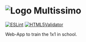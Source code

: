 # ![Logo](/src/favicon-32x32.png) Multissimo

[![ESLint](https://github.com/imolb/multissimo/actions/workflows/eslint.yml/badge.svg?branch=main)](https://github.com/imolb/multissimo/actions/workflows/eslint.yml)
[![HTML5Validator](https://github.com/imolb/multissimo/actions/workflows/html5validator.yml/badge.svg)](https://github.com/imolb/multissimo/actions/workflows/html5validator.yml)

Web-App to train the 1x1 in school.
